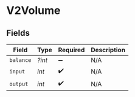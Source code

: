 # V2Volume


## Fields

| Field              | Type               | Required           | Description        |
| ------------------ | ------------------ | ------------------ | ------------------ |
| `balance`          | *?int*             | :heavy_minus_sign: | N/A                |
| `input`            | *int*              | :heavy_check_mark: | N/A                |
| `output`           | *int*              | :heavy_check_mark: | N/A                |